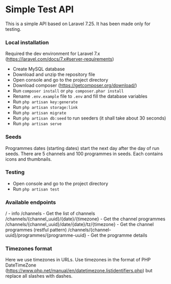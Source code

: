 # Simple Test API

This is a simple API based on Laravel 7.25. It has been made only for testing.

### Local installation
Required the dev environment for Laravel 7.x (https://laravel.com/docs/7.x#server-requirements)

- Create MySQL database
- Download and unzip the repository file
- Open console and go to the project directory
- Download composer (https://getcomposer.org/download/)
- Run `composer install` or ```php composer.phar install```
- Rename `.env.example` file to `.env` and fill the database variables
- Run `php artisan key:generate`
- Run `php artisan storage:link`
- Run `php artisan migrate`
- Run `php artisan db:seed` to run seeders (it shall take about 30 seconds)
- Run `php artisan serve`

### Seeds
Programmes dates (starting dates) start the next day after the day of run seeds.
There are 5 channels and 100 programmes in seeds. Each contains icons and thumbnails.

### Testing
- Open console and go to the project directory
- Run `php artisan test`

### Available endpoints
/ - info
/channels - Get the list of channels
/channels/{channel_uuid}/{date}/{timezone} - Get the channel programmes
/channels/{channel_uuid}/date/{date}/tz/{timezone} - Get the channel programmes (restful pattern)
/channels/{channel-uuid}/programmes/{programme-uuid} - Get the programme details

### Timezones format
Here we use timezones in URLs. Use timezones in the format of PHP DateTimeZone (https://www.php.net/manual/en/datetimezone.listidentifiers.php) but replace all slashes with dashes.

